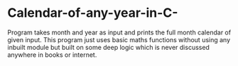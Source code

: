 # Calendar-of-any-year-in-C-
Program takes month and year as input and prints the full month calendar of given input. This program just uses basic maths functions without using any inbuilt module but built on some deep logic which is never discussed anywhere in books or internet.
